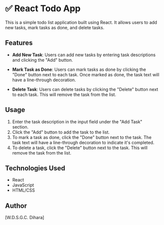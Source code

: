 # ✅ React Todo App

This is a simple todo list application built using React. It allows users to add new tasks, mark tasks as done, and delete tasks.

## Features

- **Add New Task**: Users can add new tasks by entering task descriptions and clicking the "Add" button.
  
- **Mark Task as Done**: Users can mark tasks as done by clicking the "Done" button next to each task. Once marked as done, the task text will have a line-through decoration.

- **Delete Task**: Users can delete tasks by clicking the "Delete" button next to each task. This will remove the task from the list.

## Usage

1. Enter the task description in the input field under the "Add Task" section.
2. Click the "Add" button to add the task to the list.
3. To mark a task as done, click the "Done" button next to the task. The task text will have a line-through decoration to indicate it's completed.
4. To delete a task, click the "Delete" button next to the task. This will remove the task from the list.

## Technologies Used

- React
- JavaScript
- HTML/CSS

## Author

[W.D.S.G.C. Dihara]
